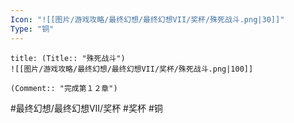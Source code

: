 ```yaml
---
Icon: "![[图片/游戏攻略/最终幻想/最终幻想VII/奖杯/殊死战斗.png|30]]"
Type: "铜"
---
```

```ad-common-bronze-trophy
title: (Title:: "殊死战斗")
![[图片/游戏攻略/最终幻想/最终幻想VII/奖杯/殊死战斗.png|100]]

(Comment:: "完成第１２章")
```

#最终幻想/最终幻想VII/奖杯 #奖杯 #铜
